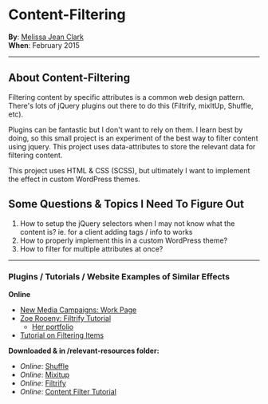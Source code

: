 # Content-Filtering

**By**: [Melissa Jean Clark](http://melissajclark.ca)  
**When**: February 2015

-----

## About Content-Filtering

Filtering content by specific attributes is a common web design pattern. There's lots of jQuery plugins out there to do this (Filtrify, mixItUp, Shuffle, etc).

Plugins can be fantastic but I don't want to rely on them. I learn best by doing, so this small project is an experiment of the best way to filter content using jquery. This project uses data-attributes to store the relevant data for filtering content.

This project uses HTML & CSS (SCSS), but ultimately I want to implement the effect in custom WordPress themes. 

## Some Questions & Topics I Need To Figure Out

1. How to setup the jQuery selectors when I may not know what the content is? ie. for a client adding tags / info to works
2. How to properly implement this in a custom WordPress theme?
3. How to filter for multiple attributes at once?

------

### Plugins / Tutorials / Website Examples of Similar Effects

**Online**

- [New Media Campaigns: Work Page](http://www.newmediacampaigns.com/work#all)
- [Zoe Rooeny: Filtrify Tutorial](http://zoerooney.com/blog/tutorials/wordpress-filtrify-a-tag-filtered-portfolio-or-gallery/)
    + [Her portfolio](http://zoerooney.com/portfolio/)
- [Tutorial on Filtering Items](http://www.designchemical.com/blog/index.php/jquery/create-an-automatic-content-filter-using-jquery-css-classes/)

**Downloaded & in /relevant-resources folder:**

- _Online_: [Shuffle](http://vestride.github.io/Shuffle/)
- _Online_: [Mixitup](https://mixitup.kunkalabs.com/)
- _Online_: [Filtrify](http://luis-almeida.github.io/filtrify/)
- _Online_: [Content Filter Tutorial](http://codyhouse.co/gem/content-filter/)
